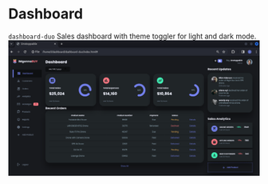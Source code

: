 # Dashboard

`dashboard-duo`
Sales dashboard with theme toggler for light and dark mode.
![](https://github.com/u-n-s-t-o-p-p-a-b-l-e/dashboard/blob/main/dashboard-duo/readme-images/Screenshot_dashboard.png)
